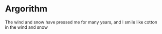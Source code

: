 # Argorithm
The wind and snow have pressed me for many years, and I smile like cotton in the wind and snow
